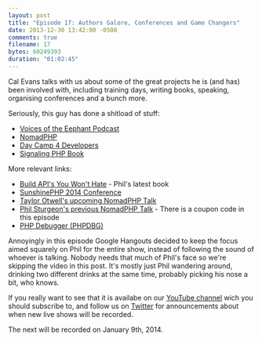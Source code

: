 ```yaml
---
layout: post
title: "Episode 17: Authors Galore, Conferences and Game Changers"
date: 2013-12-30 13:42:00 -0500
comments: true
filename: 17
bytes: 60249393
duration: "01:02:45"
---
```


Cal Evans talks with us about some of the great projects he is (and has) been involved with, including training days, writing books, speaking, organising conferences and a bunch more.

Seriously, this guy has done a shitload of stuff:

* [Voices of the Eephant Podcast](http://voicesoftheelephpant.com/)
* [NomadPHP](http://nomadphp.com/)
* [Day Camp 4 Developers](http://daycamp4developers.com/)
* [Signaling PHP Book](https://leanpub.com/signalingphp)

More relevant links:

* [Build API's You Won't Hate](https://leanpub.com/build-apis-you-wont-hate) - Phil's latest book
* [SunshinePHP 2014 Conference](http://2014.sunshinephp.com/)
* [Taylor Otwell's upcoming NomadPHP Talk](http://nomadphp.com/2013/12/20/march-2014/)
* [Phil Sturgeon's previous NomadPHP Talk](http://nomadphp.com/products/video-laravel-4-yet-another-framework-different-phil-sturgeon/) - There is a coupon code in this episode
* [PHP Debugger (PHPDBG)](http://phpdbg.com/)
	
Annoyingly in this episode Google Hangouts decided to keep the focus aimed squarely on Phil for the entire show, instead of following the sound of whoever is talking. Nobody needs that much of Phil's face so we're skipping the video in this post. It's mostly just Phil wandering around, drinking two different drinks at the same time, probably picking his nose a bit, who knows.

If you really want to see that it is availabe on our [YouTube channel](http://www.youtube.com/channel/UCepVwe7RrxE7Zv3kytUfcKw?feature=watch) wich you should subscribe to, and follow us on [Twitter](https://twitter.com/phptownhall) for announcements about when new live shows will be recorded.

The next will be recorded on January 9th, 2014.